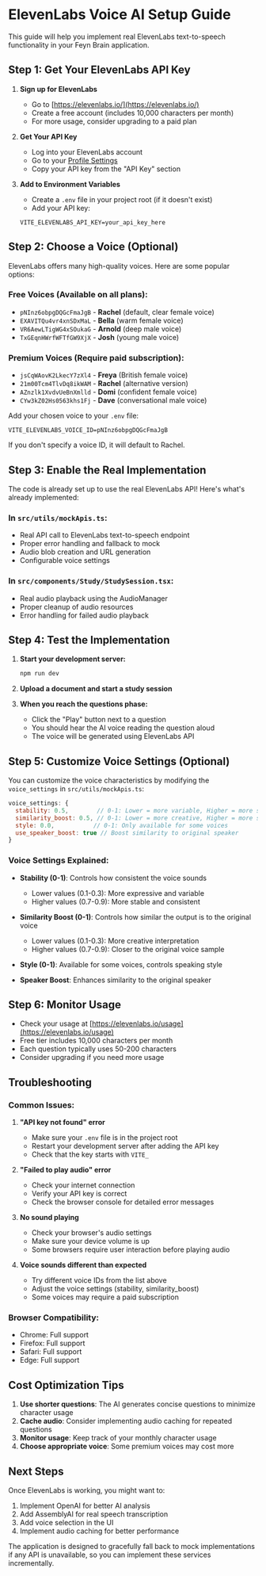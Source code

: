 # ElevenLabs Voice AI Setup Guide

This guide will help you implement real ElevenLabs text-to-speech functionality in your Feyn Brain application.

## Step 1: Get Your ElevenLabs API Key

1. **Sign up for ElevenLabs**
   - Go to [https://elevenlabs.io/](https://elevenlabs.io/)
   - Create a free account (includes 10,000 characters per month)
   - For more usage, consider upgrading to a paid plan

2. **Get Your API Key**
   - Log into your ElevenLabs account
   - Go to your [Profile Settings](https://elevenlabs.io/profile)
   - Copy your API key from the "API Key" section

3. **Add to Environment Variables**
   - Create a `.env` file in your project root (if it doesn't exist)
   - Add your API key:
   ```env
   VITE_ELEVENLABS_API_KEY=your_api_key_here
   ```

## Step 2: Choose a Voice (Optional)

ElevenLabs offers many high-quality voices. Here are some popular options:

### Free Voices (Available on all plans):
- `pNInz6obpgDQGcFmaJgB` - **Rachel** (default, clear female voice)
- `EXAVITQu4vr4xnSDxMaL` - **Bella** (warm female voice)
- `VR6AewLTigWG4xSOukaG` - **Arnold** (deep male voice)
- `TxGEqnHWrfWFTfGW9XjX` - **Josh** (young male voice)

### Premium Voices (Require paid subscription):
- `jsCqWAovK2LkecY7zXl4` - **Freya** (British female voice)
- `21m00Tcm4TlvDq8ikWAM` - **Rachel** (alternative version)
- `AZnzlk1XvdvUeBnXmlld` - **Domi** (confident female voice)
- `CYw3kZ02Hs0563khs1Fj` - **Dave** (conversational male voice)

Add your chosen voice to your `.env` file:
```env
VITE_ELEVENLABS_VOICE_ID=pNInz6obpgDQGcFmaJgB
```

If you don't specify a voice ID, it will default to Rachel.

## Step 3: Enable the Real Implementation

The code is already set up to use the real ElevenLabs API! Here's what's already implemented:

### In `src/utils/mockApis.ts`:
- Real API call to ElevenLabs text-to-speech endpoint
- Proper error handling and fallback to mock
- Audio blob creation and URL generation
- Configurable voice settings

### In `src/components/Study/StudySession.tsx`:
- Real audio playback using the AudioManager
- Proper cleanup of audio resources
- Error handling for failed audio playback

## Step 4: Test the Implementation

1. **Start your development server:**
   ```bash
   npm run dev
   ```

2. **Upload a document and start a study session**

3. **When you reach the questions phase:**
   - Click the "Play" button next to a question
   - You should hear the AI voice reading the question aloud
   - The voice will be generated using ElevenLabs API

## Step 5: Customize Voice Settings (Optional)

You can customize the voice characteristics by modifying the `voice_settings` in `src/utils/mockApis.ts`:

```javascript
voice_settings: {
  stability: 0.5,        // 0-1: Lower = more variable, Higher = more stable
  similarity_boost: 0.5, // 0-1: Lower = more creative, Higher = more similar
  style: 0.0,           // 0-1: Only available for some voices
  use_speaker_boost: true // Boost similarity to original speaker
}
```

### Voice Settings Explained:
- **Stability (0-1)**: Controls how consistent the voice sounds
  - Lower values (0.1-0.3): More expressive and variable
  - Higher values (0.7-0.9): More stable and consistent
  
- **Similarity Boost (0-1)**: Controls how similar the output is to the original voice
  - Lower values (0.1-0.3): More creative interpretation
  - Higher values (0.7-0.9): Closer to the original voice sample
  
- **Style (0-1)**: Available for some voices, controls speaking style
- **Speaker Boost**: Enhances similarity to the original speaker

## Step 6: Monitor Usage

- Check your usage at [https://elevenlabs.io/usage](https://elevenlabs.io/usage)
- Free tier includes 10,000 characters per month
- Each question typically uses 50-200 characters
- Consider upgrading if you need more usage

## Troubleshooting

### Common Issues:

1. **"API key not found" error**
   - Make sure your `.env` file is in the project root
   - Restart your development server after adding the API key
   - Check that the key starts with `VITE_`

2. **"Failed to play audio" error**
   - Check your internet connection
   - Verify your API key is correct
   - Check the browser console for detailed error messages

3. **No sound playing**
   - Check your browser's audio settings
   - Make sure your device volume is up
   - Some browsers require user interaction before playing audio

4. **Voice sounds different than expected**
   - Try different voice IDs from the list above
   - Adjust the voice settings (stability, similarity_boost)
   - Some voices may require a paid subscription

### Browser Compatibility:
- Chrome: Full support
- Firefox: Full support
- Safari: Full support
- Edge: Full support

## Cost Optimization Tips

1. **Use shorter questions**: The AI generates concise questions to minimize character usage
2. **Cache audio**: Consider implementing audio caching for repeated questions
3. **Monitor usage**: Keep track of your monthly character usage
4. **Choose appropriate voice**: Some premium voices may cost more

## Next Steps

Once ElevenLabs is working, you might want to:
1. Implement OpenAI for better AI analysis
2. Add AssemblyAI for real speech transcription
3. Add voice selection in the UI
4. Implement audio caching for better performance

The application is designed to gracefully fall back to mock implementations if any API is unavailable, so you can implement these services incrementally.